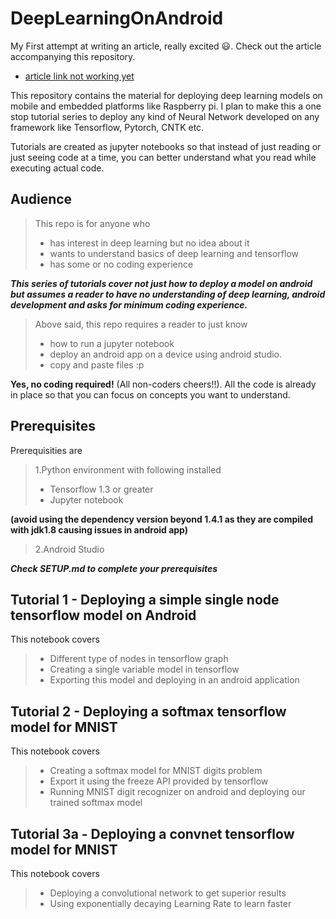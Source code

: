
# DeepLearningOnAndroid 

My First attempt at writing an article, really excited :smiley:. Check out the article accompanying this repository.
 * [article link not working yet](http://www.google.com)

This repository contains the material for deploying deep learning models on mobile and embedded platforms like Raspberry pi. I plan to make this a one stop tutorial series to deploy any kind of Neural Network developed on any framework like Tensorflow, Pytorch, CNTK etc.

Tutorials are created as jupyter notebooks so that instead of just reading or just seeing code at a time, you can better understand what you read while executing actual code. 

## Audience 
>This repo is for anyone who 
>* has interest in deep learning but no idea about it
>* wants to understand basics of deep learning and tensorflow
>* has some or no coding experience


***This series of tutorials cover not just how to deploy a model on android but assumes a reader to have no understanding of deep learning, android development and asks for minimum coding experience.***

>Above said, this repo requires a reader to just know 
>* how to run a jupyter notebook 
>* deploy an android app on a device using android studio.
>* copy and paste files :p

**Yes, no coding required!** (All non-coders cheers!!). All the code is already in place so that you can focus on concepts you want to understand.

## Prerequisites
Prerequisities are 
>1.Python environment with following installed
>* Tensorflow 1.3 or greater
>* Jupyter notebook

**(avoid using the dependency version beyond 1.4.1 as they are compiled with jdk1.8 causing issues in android app)**

>2.Android Studio

***Check SETUP.md to complete your prerequisites***

## Tutorial 1 - Deploying a simple single node tensorflow model on Android
This notebook covers
>* Different type of nodes in tensorflow graph
>* Creating a single variable model in tensorflow
>* Exporting this model and deploying in an android application

## Tutorial 2 - Deploying a softmax tensorflow model for MNIST
This notebook covers
>* Creating a softmax model for MNIST digits problem
>* Export it using the freeze API provided by tensorflow
>* Running MNIST digit recognizer on android and deploying our trained softmax model

## Tutorial 3a - Deploying a convnet tensorflow model for MNIST
This notebook covers
>* Deploying a convolutional network to get superior results
>* Using exponentially decaying Learning Rate to learn faster

